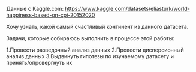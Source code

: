 Данные с Kaggle.com: https://www.kaggle.com/datasets/eliasturk/world-happiness-based-on-cpi-20152020

Хочу узнать, какой самый счастливый континент из данного датасета.

Задачи, которые собираюсь выполнить в процессе этой работы:

1.Провести разведочный анализ данных 
2.Провести дисперсионный анализ данных 
3.Выдвинуть гипотезы по изучаемому датасету и принять/опровергнуть их
